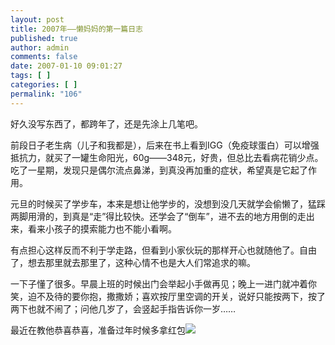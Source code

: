 ```yaml
---
layout: post
title: 2007年——懒妈妈的第一篇日志
published: true
author: admin
comments: false
date: 2007-01-10 09:01:27
tags: [ ]
categories: [ ]
permalink: "106"
---
```

好久没写东西了，都跨年了，还是先涂上几笔吧。


  


前段日子老生病（儿子和我都是），后来在书上看到IGG（免疫球蛋白）可以增强抵抗力，就买了一罐生命阳光，60g——348元，好贵，但总比去看病花销少点。吃了一星期，发现只是偶尔流点鼻涕，到真没再加重的症状，希望真是它起了作用。


  


元旦的时候买了学步车，本来是想让他学步的，没想到没几天就学会偷懒了，猛踩两脚用滑的，到真是“走”得比较快。还学会了“倒车”，进不去的地方用倒的走出来，看来小孩子的摸索能力也不能小看啊。


  


有点担心这样反而不利于学走路，但看到小家伙玩的那样开心也就随他了。自由了，想去那里就去那里了，这种心情不也是大人们常追求的嘛。


  


一下子懂了很多。早晨上班的时候出门会举起小手做再见；晚上一进门就冲着你笑，迫不及待的要你抱，撒撒娇；喜欢按厅里空调的开关，说好只能按两下，按了两下也就不闹了；问他几岁了，会竖起手指告诉你一岁……


  


最近在教他恭喜恭喜，准备过年时候多拿红包![][1]

 [1]: http://xujianian.com/jx/blog/images/emot/face8.gif